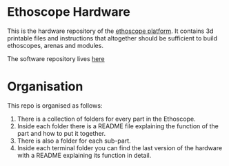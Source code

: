 Ethoscope Hardware
========================
This is the hardware repository of the [ethoscope platform](http://gilestrolab.github.io/ethoscope).
It contains 3d printable files and instructions that altogether should be sufficient to build ethoscopes, arenas and modules.

The software repository lives [here](https://github.com/gilestrolab/ethoscope)


Organisation
==================
This repo is organised as follows:
  1. There is a collection of folders for every part in the Ethoscope.
  2. Inside each folder there is a README file explaining the function of the part and how to put it together.
  3. There is also a folder for each sub-part.
  4. Inside each terminal folder you can find the last version of the hardware with a README explaining its function in detail. 
   
  
